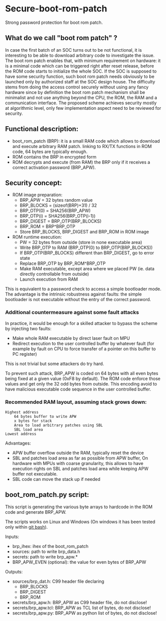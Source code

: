 # Secure-boot-rom-patch

Strong password protection for boot rom patch.

## What do we call "boot rom patch" ?
In case the first batch of an SOC turns out to be not functional, it is interesting to be able to download arbitrary code to investigate the issue. The boot rom patch enables that,
with minimum requirement on hardware: it is a minimal code which can be triggered right after reset release, before the ROM code starts to initialize the whole SOC.
If the SOC is supposed to have some security function, such boot rom patch needs obviously to be launched only by authorized staff at the SOC design house.
The difficulty stems from doing the access control securely without using any fancy hardware since by definition the boot rom patch mechanism shall be minimalist and not use anything beyond the CPU, the ROM, the RAM and a communication interface.
The proposed scheme achieves security mostly at algorithmic level, only few implementation aspect need to be reviewed for security.

## Functional description:
- boot_rom_patch (BRP): it is a small RAM code which allows to download and execute arbitrary RAM patch. linking to RX/TX functions in ROM code, 64 bytes are typically enough.
- ROM contains the BRP in encrypted form
- ROM decrypts and execute (from RAM) the BRP only if it receives a correct activation password (BRP_APW).

## Security concept:
- ROM image preparation:
    - BRP_APW = 32 bytes random value
    - BRP_BLOCKS = (sizeof(BRP)+31) / 32
    - BRP_OTP(0) = SHA256(BRP_APW)
    - BRP_OTP(i) = SHA256(BRP_OTP(i-1))
    - BRP_DIGEST = BRP_OTP(BRP_BLOCKS)
    - BRP_ROM = BRP^BRP_OTP
    - Store BRP_BLOCKS, BRP_DIGEST and BRP_ROM in ROM image
- ROM runtime execution:
    - PW = 32 bytes from outside (store in none executable area)
    - Write BRP_OTP to RAM (BRP_OTP(0) to BRP_OTP(BRP_BLOCKS))
    - If BRP_OTP(BRP_BLOCKS) different than BRP_DIGEST, go to error state
    - Replace BRP_OTP by BRP_ROM^BRP_OTP
    - Make RAM executable, except area where we placed PW (ie. data directly controllable from outside)
    - Launch execution from RAM

This is equivalent to a password check to access a simple bootloader mode.
The advantage is the intrinsic robustness against faults: the simple bootloader is not executable without the entry of the correct password.

### Additional countermeasure against some fault attacks
In practice, it would be enough for a skilled attacker to bypass the scheme by injecting two faults:
- Make whole RAM executable by direct laser fault on MPU
- Redirect execution to the user controlled buffer by whatever fault (for example by fault on CPU to force transfer of a pointer on this buffer to PC register)

This is not trivial but some attackers do try hard.

To prevent such attack, BRP_APW is coded on 64 bytes with all even bytes being fixed at a given value (0xF8 by default). The ROM code enforce those values and
get only the 32 odd bytes from outside. This encoding avoid to have malicious executable code sequence in the user controlled buffer.

### Recommended RAM layout, assuming stack grows down:

    Highest address
        64 bytes buffer to write APW
        x bytes for stack
        Area to load arbitrary patches using SBL
        SBL load area
    Lowest address

Advantages:
- APW buffer overflow outside the RAM, typically reset the device
- SBL and patches load area as far as possible from APW buffer, On hardware with MPUs with coarse granularity, this allows to have execution rights on SBL and patches load area while keeping APW buffer not executable.
- SBL code can move the stack up if needed

## boot_rom_patch.py script:
This script is generating the various byte arrays to hardcode in the ROM code and generate BRP_APW.

The scripts works on Linux and Windows (On windows it has been tested only within [git bash](https://gitforwindows.org/)).

Inputs:
- brp_ihex: ihex of the boot_rom_patch
- sources: path to write brp_data.h
- secrets: path to write brp_apw.*
- BRP_APW_EVEN (optional): the value for even bytes of BRP_APW

Outputs:
- sources/brp_dat.h: C99 header file declaring
    - BRP_BLOCKS
    - BRP_DIGEST
    - BRP_ROM
- secrets/brp_apw.h: BRP_APW as C99 header file, do not disclose!
- secrets/brp_apw.tcl: BRP_APW as TCL list of bytes, do not disclose!
- secrets/brp_apw.py: BRP_APW as python list of bytes, do not disclose!
